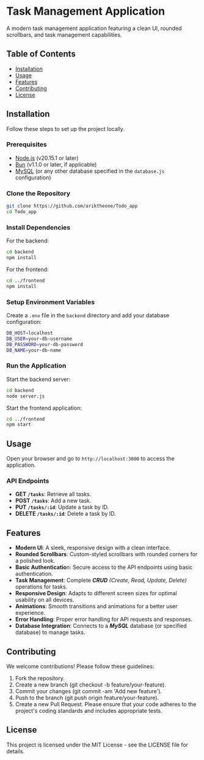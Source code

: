 # Task Management Application

A modern task management application featuring a clean UI, rounded scrollbars, and task management capabilities.

## Table of Contents

- [Installation](#installation)
- [Usage](#usage)
- [Features](#features)
- [Contributing](#contributing)
- [License](#license)

## Installation

Follow these steps to set up the project locally.

### Prerequisites

- [Node.js](https://nodejs.org/) (v20.15.1 or later)
- [Bun](https://bun.sh/) (v1.1.0 or later, if applicable)
- [MySQL](https://www.mysql.com/) (or any other database specified in the `database.js` configuration)

### Clone the Repository

```bash
git clone https://github.com/ariktheone/Todo_app
cd Todo_app
```
### Install Dependencies
For the backend:

```bash
cd backend
npm install
```
For the frontend:

```bash
cd ../frontend
npm install
```
### Setup Environment Variables
Create a `.env` file in the `backend` directory and add your database configuration:


```bash
DB_HOST=localhost
DB_USER=your-db-username
DB_PASSWORD=your-db-password
DB_NAME=your-db-name
```
### Run the Application
Start the backend server:

```bash
cd backend
node server.js
```

Start the frontend application:

```bash
cd ../frontend
npm start
```
## Usage
Open your browser and go to `http://localhost:3000` to access the application.

### API Endpoints
- **GET `/tasks`**: Retrieve all tasks.
- **POST `/tasks`**: Add a new task.
- **PUT `/tasks/:id`**: Update a task by ID.
- **DELETE `/tasks/:id`**: Delete a task by ID.

## Features
- **Modern UI**: A sleek, responsive design with a clean interface.
- **Rounded Scrollbars**: Custom-styled scrollbars with rounded corners for a polished look.
- **Basic Authenticatio**n: Secure access to the API endpoints using basic authentication.
- **Task Management**: Complete ***CRUD*** *(Create, Read, Update, Delete)* operations for tasks.
- **Responsive Design**: Adapts to different screen sizes for optimal usability on all devices.
- **Animations**: Smooth transitions and animations for a better user experience.
- **Error Handling**: Proper error handling for API requests and responses.
- **Database Integration**: Connects to a ***MySQL*** database (or specified database) to manage tasks.

## Contributing
We welcome contributions! Please follow these guidelines:

1. Fork the repository.
2. Create a new branch (git checkout -b feature/your-feature).
3. Commit your changes (git commit -am 'Add new feature').
4. Push to the branch (git push origin feature/your-feature).
5. Create a new Pull Request.
Please ensure that your code adheres to the project's coding standards and includes appropriate tests.

## License
This project is licensed under the MIT License - see the LICENSE file for details.

